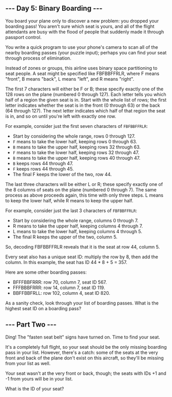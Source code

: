 ## --- Day 5: Binary Boarding ---

You board your plane only to discover a new problem: you dropped your boarding pass! You aren't sure which seat is yours, and all of the flight attendants are busy with the flood of people that suddenly made it through passport control.

You write a quick program to use your phone's camera to scan all of the nearby boarding passes (your puzzle input); perhaps you can find your seat through process of elimination.

Instead of zones or groups, this airline uses binary space partitioning to seat people. A seat might be specified like FBFBBFFRLR, where F means "front", B means "back", L means "left", and R means "right".

The first 7 characters will either be F or B; these specify exactly one of the 128 rows on the plane (numbered 0 through 127). Each letter tells you which half of a region the given seat is in. Start with the whole list of rows; the first letter indicates whether the seat is in the front (0 through 63) or the back (64 through 127). The next letter indicates which half of that region the seat is in, and so on until you're left with exactly one row.

For example, consider just the first seven characters of `FBFBBFFRLR`:

-   Start by considering the whole range, rows 0 through 127.
-   `F` means to take the lower half, keeping rows 0 through 63.
-   `B` means to take the upper half, keeping rows 32 through 63.
-   `F` means to take the lower half, keeping rows 32 through 47.
-   `B` means to take the upper half, keeping rows 40 through 47.
-   `B` keeps rows 44 through 47.
-   `F` keeps rows 44 through 45.
-   The final F keeps the lower of the two, row 44.

The last three characters will be either L or R; these specify exactly one of the 8 columns of seats on the plane (numbered 0 through 7). The same process as above proceeds again, this time with only three steps. L means to keep the lower half, while R means to keep the upper half.

For example, consider just the last 3 characters of `FBFBBFFRLR`:

-   Start by considering the whole range, columns 0 through 7.
-   R means to take the upper half, keeping columns 4 through 7.
-   L means to take the lower half, keeping columns 4 through 5.
-   The final R keeps the upper of the two, column 5.

So, decoding FBFBBFFRLR reveals that it is the seat at row 44, column 5.

Every seat also has a unique seat ID: multiply the row by 8, then add the column. In this example, the seat has ID 44 \* 8 + 5 = 357.

Here are some other boarding passes:

-   BFFFBBFRRR: row 70, column 7, seat ID 567.
-   FFFBBBFRRR: row 14, column 7, seat ID 119.
-   BBFFBBFRLL: row 102, column 4, seat ID 820.

As a sanity check, look through your list of boarding passes. What is the highest seat ID on a boarding pass?

## --- Part Two ---

Ding! The "fasten seat belt" signs have turned on. Time to find your seat.

It's a completely full flight, so your seat should be the only missing boarding pass in your list. However, there's a catch: some of the seats at the very front and back of the plane don't exist on this aircraft, so they'll be missing from your list as well.

Your seat wasn't at the very front or back, though; the seats with IDs +1 and -1 from yours will be in your list.

What is the ID of your seat?
